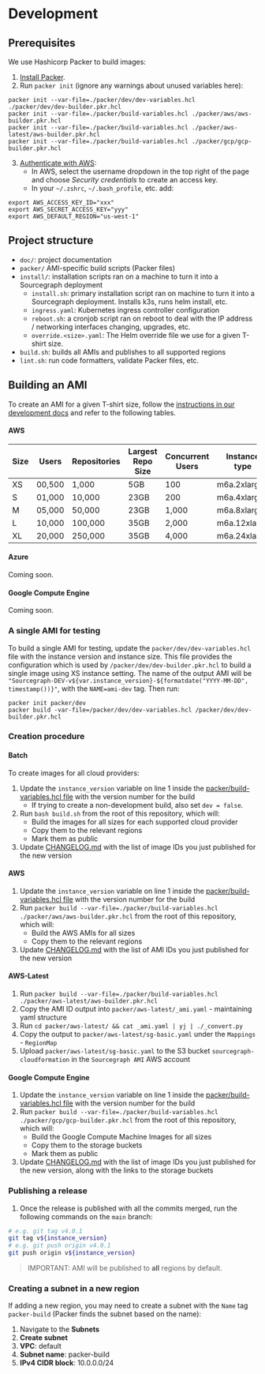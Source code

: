 # Development

## Prerequisites

We use Hashicorp Packer to build images:

1. [Install Packer](https://learn.hashicorp.com/tutorials/packer/get-started-install-cli?in=packer/aws-get-started#installing-packer).
2. Run `packer init` (ignore any warnings about unused variables here):

```
packer init --var-file=./packer/dev/dev-variables.hcl ./packer/dev/dev-builder.pkr.hcl
packer init --var-file=./packer/build-variables.hcl ./packer/aws/aws-builder.pkr.hcl
packer init --var-file=./packer/build-variables.hcl ./packer/aws-latest/aws-builder.pkr.hcl
packer init --var-file=./packer/build-variables.hcl ./packer/gcp/gcp-builder.pkr.hcl
```

3. [Authenticate with AWS](https://www.packer.io/plugins/builders/amazon#authentication):
   * In AWS, select the username dropdown in the top right of the page and choose _Security credentials_ to create an access key.
   * In your `~/.zshrc`, `~/.bash_profile`, etc. add:

```
export AWS_ACCESS_KEY_ID="xxx"
export AWS_SECRET_ACCESS_KEY="yyy"
export AWS_DEFAULT_REGION="us-west-1"
```

## Project structure

* `doc/`: project documentation
* `packer/` AMI-specific build scripts (Packer files)
* `install/`: installation scripts ran on a machine to turn it into a Sourcegraph deployment
  * `install.sh`: primary installation script ran on machine to turn it into a Sourcegraph deployment. Installs k3s, runs helm install, etc.
  * `ingress.yaml`: Kubernetes ingress controller configuration
  * `reboot.sh`: a cronjob script ran on reboot to deal with the IP address / networking interfaces changing, upgrades, etc.
  * `override.<size>.yaml`: The Helm override file we use for a given T-shirt size.
* `build.sh`: builds all AMIs and publishes to all supported regions
* `lint.sh`: run code formatters, validate Packer files, etc.

## Building an AMI

To create an AMI for a given T-shirt size, follow the [instructions in our development docs](https://docs.sourcegraph.com/admin/deploy/machine-images/aws-ami#deploy-sourcegraph) and refer to the following tables.

#### AWS

| Size | Users  | Repositories | Largest Repo Size | Concurrent Users | Instance type | Storage   | IOPS    |
| ---- | ------ | ------------ | ----------------- | ---------------- | ------------- | --------- | ------- |
| XS   | 00,500 | 1,000        | 5GB               | 100              | m6a.2xlarge   | gp3       | default |
| S    | 01,000 | 10,000       | 23GB              | 200              | m6a.4xlarge   | gp3       | default |
| M    | 05,000 | 50,000       | 23GB              | 1,000            | m6a.8xlarge   | gp3       | default |
| L    | 10,000 | 100,000      | 35GB              | 2,000            | m6a.12xlarge  | io2       | 16,000  |
| XL   | 20,000 | 250,000      | 35GB              | 4,000            | m6a.24xlarge  | io2       | 16,000  |

#### Azure

Coming soon.

#### Google Compute Engine

Coming soon.

### A single AMI for testing

To build a single AMI for testing, update the `packer/dev/dev-variables.hcl` file with the instance version and instance size. This file provides the configuration which is used by `/packer/dev/dev-builder.pkr.hcl` to build a single image using XS instance setting. The name of the output AMI will be `"Sourcegraph-DEV-v${var.instance_version}-${formatdate("YYYY-MM-DD", timestamp())}"`, with the `NAME=ami-dev` tag.
Then run:

```
packer init packer/dev
packer build -var-file=/packer/dev/dev-variables.hcl /packer/dev/dev-builder.pkr.hcl
```


### Creation procedure

#### Batch

To create images for all cloud providers:

1. Update the `instance_version` variable on line 1 inside the [packer/build-variables.hcl file](../packer/build-variables.hcl) with the version number for the build
   * If trying to create a non-development build, also set `dev = false`.
2. Run `bash build.sh` from the root of this repository, which will:
   - Build the images for all sizes for each supported cloud provider
   - Copy them to the relevant regions
   - Mark them as public
3. Update [CHANGELOG.md](/CHANGELOG.md) with the list of image IDs you just published for the new version

#### AWS

1. Update the `instance_version` variable on line 1 inside the [packer/build-variables.hcl file](../packer/build-variables.hcl) with the version number for the build 
2. Run `packer build --var-file=./packer/build-variables.hcl ./packer/aws/aws-builder.pkr.hcl` from the root of this repository, which will:
   - Build the AWS AMIs for all sizes
   - Copy them to the relevant regions
3. Update [CHANGELOG.md](/CHANGELOG.md) with the list of AMI IDs you just published for the new version

#### AWS-Latest
1. Run `packer build --var-file=./packer/build-variables.hcl ./packer/aws-latest/aws-builder.pkr.hcl`
2. Copy the AMI ID output into `packer/aws-latest/_ami.yaml` - maintaining yaml structure
3. Run `cd packer/aws-latest/ && cat _ami.yaml | yj | ./_convert.py`
4. Copy the output to `packer/aws-latest/sg-basic.yaml` under the `Mappings` - `RegionMap`
5. Upload `packer/aws-latest/sg-basic.yaml` to the S3 bucket `sourcegraph-cloudformation` in the `Sourcegraph AMI` AWS account

#### Google Compute Engine

1. Update the `instance_version` variable on line 1 inside the [packer/build-variables.hcl file](../packer/build-variables.hcl) with the version number for the build 
2. Run `packer build --var-file=./packer/build-variables.hcl ./packer/gcp/gcp-builder.pkr.hcl` from the root of this repository, which will:
   - Build the Google Compute Machine Images for all sizes
   - Copy them to the storage buckets
   - Mark them as public
3. Update [CHANGELOG.md](/CHANGELOG.md) with the list of image IDs you just published for the new version, along with the links to the storage buckets

### Publishing a release

1. Once the release is published with all the commits merged, run the following commands on the `main` branch:

```bash
# e.g. git tag v4.0.1 
git tag v${instance_version}
# e.g. git push origin v4.0.1
git push origin v${instance_version}
```

> IMPORTANT: AMI will be published to **all** regions by default.

### Creating a subnet in a new region

If adding a new region, you may need to create a subnet with the `Name` tag `packer-build` (Packer finds the subnet based on the name):

1. Navigate to the **Subnets**
2. **Create subnet**
3. **VPC**: default
4. **Subnet name**: packer-build
5. **IPv4 CIDR block**: 10.0.0.0/24
